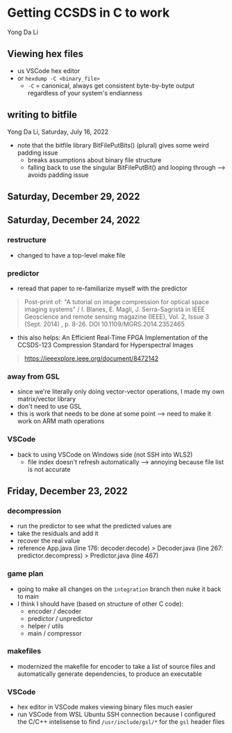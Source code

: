 # Getting CCSDS in C to work
Yong Da Li


## Viewing hex files
- us VSCode hex editor
- or `hexdump -C <binary_file>`
    - `-C` = canonical, always get consistent byte-by-byte output regardless of your system's endianness

## writing to bitfile
Yong Da Li, Saturday, July 16, 2022
- note that the bitfile library BitFilePutBits() (plural) gives some weird padding issue
  - breaks assumptions about binary file structure
  - falling back to use the singular BitFilePutBit() and looping through --> avoids padding issue


## Saturday, December 29, 2022


## Saturday, December 24, 2022
### restructure
- changed to have a top-level make file


### predictor
- reread that paper to re-familiarize myself with the predictor
>Post-print of: "A tutorial on image compression for optical space imaging systems" / I. Blanes, E. Magli, J. Serra-Sagristà in IEEE Geoscience and remote sensing magazine (IEEE), Vol. 2, Issue 3 (Sept. 2014) , p. 8-26. DOI 10.1109/MGRS.2014.2352465

- this also helps: An Efficient Real-Time FPGA Implementation of the CCSDS-123 Compression Standard for Hyperspectral Images
> https://ieeexplore.ieee.org/document/8472142
  
### away from GSL
- since we're literally only doing vector-vector operations, I made my own matrix/vector library
- don't need to use GSL
- this is work that needs to be done at some point --> need to make it work on ARM math operations

### VSCode
- back to using VSCode on Windows side (not SSH into WLS2)
    - file index doesn't refresh automatically --> annoying because file list is not accurate

## Friday, December 23, 2022
### decompression
- run the predictor to see what the predicted values are
- take the residuals and add it
- recover the real value
- reference App.java (line 176: decoder.decode) > Decoder.java (line 267: predictor.decompress) > Predictor.java (line 467)

### game plan
- going to make all changes on the `integration` branch then nuke it back to main
- I think I should have (based on structure of other C code):
    - encoder / decoder
    - predictor / unpredictor
    - helper / utils
    - main / compressor

### makefiles
- modernized the makefile for encoder to take a list of source files and automatically generate dependencies, to produce an executable
  
### VSCode
- hex editor in VSCode makes viewing binary files much easier
- run VSCode from WSL Ubuntu SSH connection because I configured the C/C++ intelisense to find `/usr/include/gsl/*` for the `gsl` header files
